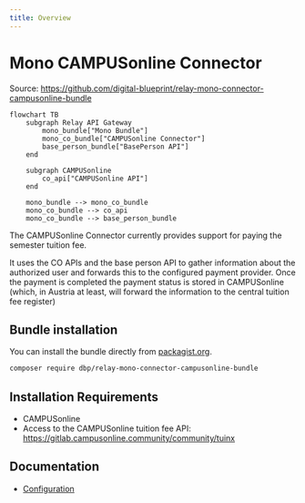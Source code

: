 ```yaml
---
title: Overview
---
```


# Mono CAMPUSonline Connector

Source: https://github.com/digital-blueprint/relay-mono-connector-campusonline-bundle

```mermaid
flowchart TB
    subgraph Relay API Gateway
        mono_bundle["Mono Bundle"]
        mono_co_bundle["CAMPUSonline Connector"]
        base_person_bundle["BasePerson API"]
    end

    subgraph CAMPUSonline
        co_api["CAMPUSonline API"]
    end

    mono_bundle --> mono_co_bundle
    mono_co_bundle --> co_api
    mono_co_bundle --> base_person_bundle
```

The CAMPUSonline Connector currently provides support for paying the semester
tuition fee.

It uses the CO APIs and the base person API to gather information about the
authorized user and forwards this to the configured payment provider. Once the
payment is completed the payment status is stored in CAMPUSonline (which, in
Austria at least, will forward the information to the central tuition fee
register)

## Bundle installation

You can install the bundle directly from [packagist.org](https://packagist.org/packages/dbp/relay-mono-connector-campusonline-bundle).

```bash
composer require dbp/relay-mono-connector-campusonline-bundle
```

## Installation Requirements

* CAMPUSonline
* Access to the CAMPUSonline tuition fee API: https://gitlab.campusonline.community/community/tuinx

## Documentation

* [Configuration](./config.md)

